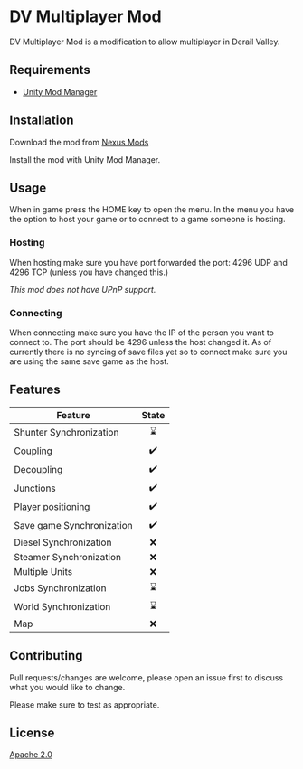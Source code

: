# DV Multiplayer Mod

DV Multiplayer Mod is a modification to allow multiplayer in Derail Valley.

## Requirements

- [Unity Mod Manager](https://www.nexusmods.com/site/mods/21)

## Installation

Download the mod from [Nexus Mods](https://www.nexusmods.com/derailvalley/mods/272)

Install the mod with Unity Mod Manager.

## Usage

When in game press the HOME key to open the menu. In the menu you have the option to host your game or to connect to a game someone is hosting.

### Hosting
When hosting make sure you have port forwarded the port: 4296 UDP and 4296 TCP (unless you have changed this.)

*This mod does not have UPnP support.*

### Connecting
When connecting make sure you have the IP of the person you want to connect to. The port should be 4296 unless the host changed it.
As of currently there is no syncing of save files yet so to connect make sure you are using the same save game as the host.

## Features

| **Feature**             	|      **State**     	|
|-------------------------	|:------------------:	|
| Shunter Synchronization 	| :hourglass:        	|
| Coupling                	| :heavy_check_mark: 	|
| Decoupling              	| :heavy_check_mark: 	|
| Junctions               	| :heavy_check_mark: 	|
| Player positioning      	| :heavy_check_mark: 	|
| Save game Synchronization | :heavy_check_mark: 	|
| Diesel Synchronization  	| :x:                	|
| Steamer Synchronization 	| :x:                	|
| Multiple Units          	| :x:                	|
| Jobs Synchronization    	| :hourglass:          	|
| World Synchronization   	| :hourglass:         	|
| Map                     	| :x:                	|

## Contributing
Pull requests/changes are welcome, please open an issue first to discuss what you would like to change.

Please make sure to test as appropriate.

## License
[Apache 2.0](https://opensource.org/licenses/Apache-2.0)
